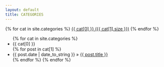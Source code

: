 ```yaml
---
layout: default
title: CATEGORIES
---
```


<div id='tag_cloud'>
{% for cat in site.categories %}
<a href="#{{ cat[0] }}" title="{{ cat[0] }}" rel="{{ cat[1].size }}">{{ cat[0] }} ({{ cat[1].size }})</a>
{% endfor %}
</div>

<ul class="posts">
{% for cat in site.categories %}
   <li class="listing-seperator" id="{{ cat[0] }}">{{ cat[0] }}</li>
   {% for post in cat[1] %}
      <li><span>{{ post.date | date_to_string }}</span> &raquo; <a href="{{ post.url }}">{{ post.title }}</a></li>
  </li>
  {% endfor %}
{% endfor %}
</ul>
